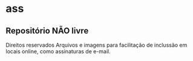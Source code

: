 # ass
## Repositório NÃO livre
Direitos reservados
Arquivos e imagens para facilitação de inclussão em locais online, como assinaturas de e-mail.

